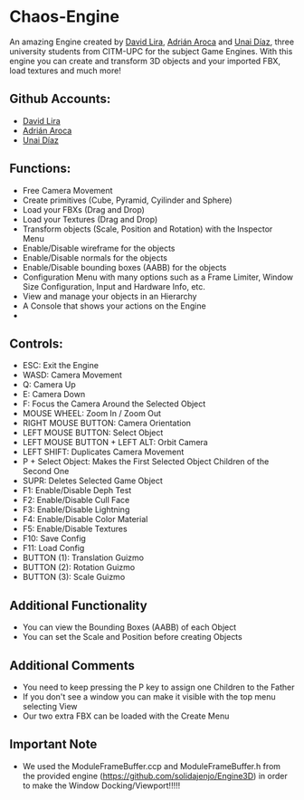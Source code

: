 # Chaos-Engine

An amazing Engine created by [David Lira](https://github.com/davidlira19), [Adrián Aroca](https://github.com/adrianam4) and [Unai Díaz](https://github.com/unaidiaz), three university students from CITM-UPC for the subject Game Engines. 
With this engine you can create and transform 3D objects and your imported FBX, load textures and much more!


## Github Accounts:

- [David Lira](https://github.com/davidlira19)
- [Adrián Aroca](https://github.com/adrianam4)
- [Unai Díaz](https://github.com/unaidiaz)


## Functions:

- Free Camera Movement
- Create primitives (Cube, Pyramid, Cyilinder and Sphere)
- Load your FBXs (Drag and Drop)
- Load your Textures (Drag and Drop)
- Transform objects (Scale, Position and Rotation) with the Inspector Menu
- Enable/Disable wireframe for the objects
- Enable/Disable normals for the objects
- Enable/Disable bounding boxes (AABB) for the objects
- Configuration Menu with many options such as a Frame Limiter, Window Size Configuration, Input and Hardware Info, etc.
- View and manage your objects in an Hierarchy
- A Console that shows your actions on the Engine
- 


## Controls:

- ESC: Exit the Engine
- WASD: Camera Movement
- Q: Camera Up
- E: Camera Down
- F: Focus the Camera Around the Selected Object
- MOUSE WHEEL: Zoom In / Zoom Out
- RIGHT MOUSE BUTTON: Camera Orientation
- LEFT MOUSE BUTTON: Select Object
- LEFT MOUSE BUTTON + LEFT ALT: Orbit Camera
- LEFT SHIFT: Duplicates Camera Movement
- P + Select Object: Makes the First Selected Object Children of the Second One
- SUPR: Deletes Selected Game Object
- F1: Enable/Disable Deph Test
- F2: Enable/Disable Cull Face
- F3: Enable/Disable Lightning
- F4: Enable/Disable Color Material
- F5: Enable/Disable Textures
- F10: Save Config
- F11: Load Config
- BUTTON (1): Translation Guizmo
- BUTTON (2): Rotation Guizmo
- BUTTON (3): Scale Guizmo


## Additional Functionality

- You can view the Bounding Boxes (AABB) of each Object
- You can set the Scale and Position before creating Objects


## Additional Comments

- You need to keep pressing the P key to assign one Children to the Father
- If you don't see a window you can make it visible with the top menu selecting View
- Our two extra FBX can be loaded with the Create Menu


## Important Note

- We used the ModuleFrameBuffer.ccp and ModuleFrameBuffer.h from the provided engine (https://github.com/solidajenjo/Engine3D) in order to make the Window Docking/Viewport!!!!!